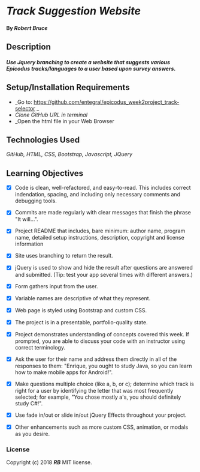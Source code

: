 # _Track Suggestion Website_

#### By _Robert Bruce_

## Description

#### _Use Jquery branching to create a website that suggests various Epicodus tracks/languages to a user based upon survey answers._

## Setup/Installation Requirements

* _Go to: https://github.com/entegral/epicodus_week2project_track-selector _
* _Clone GitHub URL in terminal_
* _Open the html file in your Web Browser

## Technologies Used
_GitHub, HTML, CSS, Bootstrap, Javascript, JQuery_

## Learning Objectives

- [x] Code is clean, well-refactored, and easy-to-read. This includes correct indendation, spacing, and including only necessary comments and debugging tools.

- [x] Commits are made regularly with clear messages that finish the phrase "It will…".

- [x] Project README that includes, bare minimum: author name, program name, detailed setup instructions, description, copyright and license information

- [x] Site uses branching to return the result.

- [x] jQuery is used to show and hide the result after questions are answered and submitted. (Tip: test your app several times with different answers.)

- [x] Form gathers input from the user.

- [x] Variable names are descriptive of what they represent.

- [x] Web page is styled using Bootstrap and custom CSS.

- [x] The project is in a presentable, portfolio-quality state.

- [x] Project demonstrates understanding of concepts covered this week. If prompted, you are able to discuss your code with an instructor using correct terminology.

- [x] Ask the user for their name and address them directly in all of the responses to them: "Enrique, you ought to study Java, so you can learn how to make mobile apps for Android!".

- [x] Make questions multiple choice (like a, b, or c); determine which track is right for a user by identifying the letter that was most frequently selected; for example, "You chose mostly a's, you should definitely study C#!".

- [x] Use fade in/out or slide in/out jQuery Effects throughout your project.

- [x] Other enhancements such as more custom CSS, animation, or modals as you desire.


### License
Copyright (c) 2018 **_RB_** MIT license.
